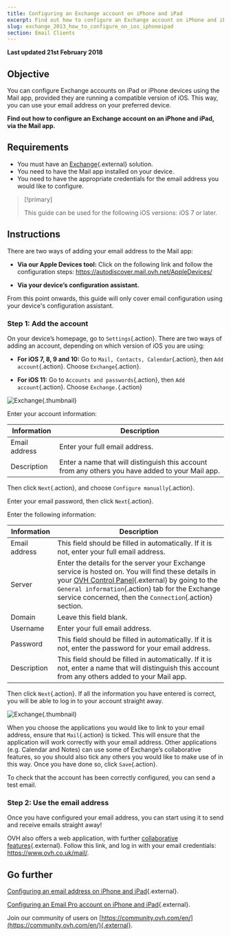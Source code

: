 ```yaml
---
title: Configuring an Exchange account on iPhone and iPad
excerpt: Find out how to configure an Exchange account on iPhone and iPad, via the Mail app
slug: exchange_2013_how_to_configure_on_ios_iphoneipad
section: Email Clients
---
```


**Last updated 21st February 2018**

## Objective

You can configure Exchange accounts on iPad or iPhone devices using the Mail app, provided they are running a compatible version of iOS. This way, you can use your email address on your preferred device.

**Find out how to configure an Exchange account on an iPhone and iPad, via the Mail app.**

## Requirements

- You must have an [Exchange](https://www.ovh.co.uk/emails/){.external} solution.
- You need to have the Mail app installed on your device.
- You need to have the appropriate credentials for the email address you would like to configure.

> [!primary]
>
> This guide can be used for the following iOS versions: iOS 7 or later.
>

## Instructions

There are two ways of adding your email address to the Mail app:

- **Via our Apple Devices tool:** Click on the following link and follow the configuration steps: <https://autodiscover.mail.ovh.net/AppleDevices/>

- **Via your device’s configuration assistant.**

From this point onwards, this guide will only cover email configuration using your device's configuration assistant.

### Step 1: Add the account

On your device’s homepage, go to `Settings`{.action}. There are two ways of adding an account, depending on which version of iOS you are using:

- **For iOS 7, 8, 9 and 10:** Go to `Mail, Contacts, Calendar`{.action}, then `Add account`{.action}. Choose `Exchange`{.action}.

- **For iOS 11:** Go to `Accounts and passwords`{.action}, then `Add account`{.action}. Choose `Exchange.`{.action}

![Exchange](images/configuration-mail-exchange-ios-step1.png){.thumbnail}

Enter your account information:

|Information|Description|
|---|---|
|Email address|Enter your full email address.|
|Description|Enter a name that will distinguish this account from any others you have added to your Mail app.|

Then click `Next`{.action}, and choose `Configure manually`{.action}.

Enter your email password, then click `Next`{.action}.

Enter the following information:

|Information|Description|
|---|---|
|Email address|This field should be filled in automatically. If it is not, enter your full email address.|
|Server|Enter the details for the server your Exchange service is hosted on. You will find these details in your [OVH Control Panel](https://www.ovh.com/auth/?action=gotomanager){.external} by going to the `General information`{.action} tab for the Exchange service concerned, then the `Connection`{.action} section.|
|Domain|Leave this field blank.|
|Username|Enter your full email address.|  
|Password|This field should be filled in automatically. If it is not, enter the password for your email address.|
|Description|This field should be filled in automatically. If it is not, enter a name that will distinguish this account from any others added to your Mail app.|

Then click `Next`{.action}. If all the information you have entered is correct, you will be able to log in to your account straight away.

![Exchange](images/configuration-mail-exchange-ios-step2.png){.thumbnail}

When you choose the applications you would like to link to your email address, ensure that `Mail`{.action} is ticked. This will ensure that the application will work correctly with your email address. Other applications (e.g. Calendar and Notes) can use some of Exchange’s collaborative features, so you should also tick any others you would like to make use of in this way. Once you have done so, click `Save`{.action}.

To check that the account has been correctly configured, you can send a test email.

### Step 2: Use the email address

Once you have configured your email address, you can start using it to send and receive emails straight away!

OVH also offers a web application, with further [collaborative features](https://www.ovh.co.uk/emails/){.external}. Follow this link, and log in with your email credentials: <https://www.ovh.co.uk/mail/>.

## Go further

[Configuring an email address on iPhone and iPad](https://docs.ovh.com/gb/en/emails/email_hosting_iphone_ios_91_configuration/){.external}.

[Configuring an Email Pro account on iPhone and iPad](https://docs.ovh.com/gb/en/emails-pro/iphone-configuration/){.external}.

Join our community of users on [https://community.ovh.com/en/](https://community.ovh.com/en/){.external}.